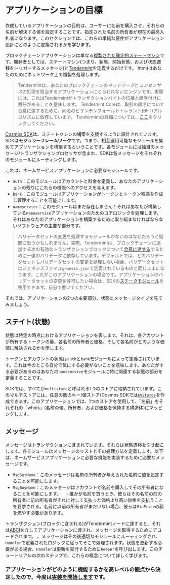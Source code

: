 # アプリケーションの目標

作成しているアプリケーションの目的は、ユーザーに名前を購入させ、それらの名前が解決する値を設定することです。指定された名前の所有者が現在の最高入札者になります。このセクションでは、これらの単純な要件がアプリケーション設計にどのように変換されるかを学びます。

ブロックチェーンアプリケーションは単なる[複製された確定的ステートマシン](https://en.wikipedia.org/wiki/State_machine_replication)です。開発者としては、ステートマシン(つまり、状態、開始状態、および状態遷移をトリガーするメッセージ)と[*Tendermint*](https://tendermint.com/docs/introduction/introduction)を定義するだけです。 html)はあなたのためにネットワーク上で複製を処理します。

> Tendermintは、あなたのブロックチェーンの*ネットワーク*と*コンセンサス*の処理を担当するアプリケーションにとらわれないエンジンです。実際には、これはTendermintがトランザクションバイトの伝播と順序付けに責任があることを意味します。 Tendermint Coreは、取引の順序について合意に達するために、同名のビザンチンフォールトトレラント(BFT)アルゴリズムに依存しています。 Tendermintの詳細については、[ここ](https://tendermint.com/docs/introduction/introduction.html)をクリックしてください。

[Cosmos SDK](https://github.com/cosmos/cosmos-sdk/)は、ステートマシンの構築を支援するように設計されています。 SDKは**モジュラーフレームワーク**です。つまり、相互運用可能なモジュールを集めてアプリケーションを構築するということです。各モジュールには独自のメッセージ/トランザクションプロセッサが含まれ、SDKは各メッセージをそれぞれのモジュールにルーティングします。

これは、ネームサービスアプリケーションに必要なモジュールです。
 - `auth`：このモジュールはアカウントと料金を定義し、あなたのアプリケーションの残りにこれらの機能へのアクセスを与えます。
 - `bank`：このモジュールはアプリケーションがトークンとトークン残高を作成し管理することを可能にします。
 - `nameservice`：このモジュールはまだ存在しません！それはあなたが構築している`nameservice`アプリケーションのためのコアロジックを処理します。それはあなたのアプリケーションを構築するために取り組まなければならないソフトウェアの主要な部分です。

>バリデータセットの変更を処理するモジュールがないのはなぜだろうと疑問に思うかもしれません。実際、Tendermintは、ブロックチェーンに追加する次の有効なトランザクションブロックについて[合意に達する](https://tendermint.com/docs/introduction/introduction.html#consensus-overview)するために一連のバリデータに依存しています。デフォルトでは、どのバリデータセットもバリデータセットの変更を処理しない場合、バリデータセットはジェネシスファイル`genesis.json`で定義されているものと同じままになります。これがこのアプリケーションの場合です。アプリケーションのバリデータセットの変更を許可したい場合は、SDKの[ステークモジュール](https://github.com/cosmos/cosmos-sdk/tree/master/x/staking)を使用できます。自分で書いてください。

それでは、アプリケーションの2つの主要部分、状態とメッセージタイプを見てみましょう。

## ステイト(状態)

状態は特定の時点におけるアプリケーションを表します。それは、各アカウントが所有するトークンの量、各名前の所有者と価格、そして各名前がどのような価値に解決されるかを示します。

トークンとアカウントの状態は`auth`と`bank`モジュールによって定義されています。これは今のところ自分で気にする必要がないことを意味します。あなたがする必要があるのはあなたの`nameservice`モジュールに特に関連する状態の部分を定義することです。

SDKでは、すべてが`multistore`と呼ばれる1つのストアに格納されています。このマルチストアには、任意の数のキー/値ストア(Cosmos SDKでは[`KVStores`](https://godoc.org/github.com/cosmos/cosmos-sdk/types#KVStoreと呼ばれる)を作成できます。このアプリケーションでは、1つのストアを使用して、「名前」をそれぞれの「whois」(名前の値、所有者、および価格を保持する構造体)にマッピングします。

## メッセージ

メッセージはトランザクションに含まれています。それらは状態遷移を引き起こします。各モジュールはメッセージのリストとその処理方法を定義します。以下は、ネームサービスアプリケーションに必要な機能を実装するために必要なメッセージです。

 - `MsgSetName`：このメッセージは名前の所有者が与えられた名前に値を設定することを可能にします。
 - `MsgBuyName`：このメッセージはアカウントが名前を購入してその所有者になることを可能にします。
   - 誰かが名前を買うとき、彼らはその名前の前の所有者に前の所有者がそれに対して支払った価格より高い価格を支払うことを要求される。名前に以前の所有者がまだいない場合、彼らは`MinPrice`の額を燃やす必要があります。

トランザクション(ブロックに含まれる)がTendermintノードに達すると、それは[ABCI](https://github.com/tendermint/tendermint/tree/master/abci)を介してアプリケーションに渡され、メッセージを取得するためにデコードされます。 。メッセージはその後適切なモジュールにルーティングされ、`Handler`で定義されたロジックに従ってそこで処理されます。状態を更新する必要がある場合、`Handler`は更新を実行するために`Keeper`を呼び出します。このチュートリアルの次のステップで、これらの概念について詳しく学びます。

### アプリケーションがどのように機能するかを高レベルの観点から決定したので、今度は[実装を開始します](app-init.md)です。